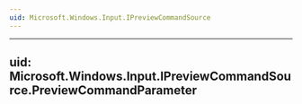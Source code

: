 ```yaml
---
uid: Microsoft.Windows.Input.IPreviewCommandSource
---
```


---
uid: Microsoft.Windows.Input.IPreviewCommandSource.PreviewCommandParameter
---
